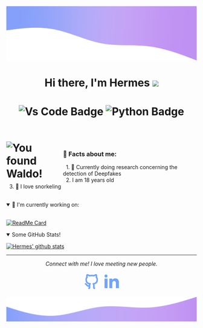 <img src="https://github.com/HermesBonilla/HermesBonilla/blob/master/Assets/Top-Github-Gradient.png?raw=true" title="Top Gradient">

<h1 align="center">Hi there, I'm Hermes <img src="https://raw.githubusercontent.com/MartinHeinz/MartinHeinz/master/wave.gif" width="30px"><h1/>
<p align="center">
  <img align="center" src="https://img.shields.io/badge/Preferred_Editor-Vs_Code-blue.svg" title="Vs Code Badge">
  <img align="center" src="https://img.shields.io/badge/Preferred_Editor-Vs_Code-blue.svg" title="Python Badge">
</p>

<br clear="left"/>
<img align="left" width="150px" src="https://octodex.github.com/images/waldocat.png" title="You found Waldo!">

### 👾 Facts about me:

&nbsp;&nbsp;1. 🔬 Currently doing research concerning the detection of Deepfakes<br/>
&nbsp;&nbsp;2. I am 18 years old<br/>
&nbsp;&nbsp;3. 🤿 I love snorkeling<br/>

<br clear="left"/>

<details open>
<summary>🔎 I'm currently working on:</summary>
<br>

[![ReadMe Card](https://github-readme-stats.vercel.app/api/pin/?username=HermesBonilla&theme=tokyonight&repo=ML_DevCommunity)](https://github.com/HermesBonilla/ML_DevCommunity)
</details>


<details open>
<summary> Some GitHub Stats!</summary>

[![Hermes' github stats](https://github-readme-stats.vercel.app/api?username=HermesBonilla&hide=prs,issues&show_icons=true&theme=tokyonight)](https://github.com/anuraghazra/github-readme-stats)
</details>

<hr>
<p align="center">
  <i>Connect with me! I love meeting new people.</i>

  <p align="center">
    <a href="https://github.com/HermesBonilla" alt="Github"><img src="https://raw.githubusercontent.com/HermesBonilla/HermesBonilla/87f7aed9bf74f0a3c2ba44057cc949caa8a424be/Assets/github-line.svg"></a>
    <a href="https://www.linkedin.com/in/HermesBonilla" alt="Linkedin"><img src="https://raw.githubusercontent.com/HermesBonilla/HermesBonilla/87f7aed9bf74f0a3c2ba44057cc949caa8a424be/Assets/linkedin-fill.svg"></a>
  </p>
</p>

<img src="https://github.com/HermesBonilla/HermesBonilla/blob/master/Assets/Bottom-Github-Gradient.png?raw=true" Title="Bottom Gradient">
